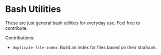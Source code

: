 # Bash Utilities

These are just general bash utilities for everyday use. Feel free to contribute.

Contributions:

- `duplicate-file-index`: Build an index for files based on their sha1sum.
